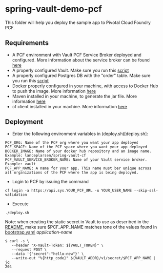 # spring-vault-demo-pcf

This folder will help you deploy the sample app to Pivotal Cloud Foundry PCF.

## Requirements
- A PCF environment with Vault PCF Service Broker deployed and configured. More information about the service broker can be found [here](https://www.hashicorp.com/blog/cloud-foundry-vault-service-broker)
- A properly configured Vault. Make sure you run this [script](../scripts/vault.sh)
- A properly configured Postgres DB with the "order" table. Make sure you run this [script](../scripts/postgres.sql)
- Docker properly configured in your machine, with access to Docker Hub to push the image. More information [here](https://docs.docker.com/docker-hub/)
- Maven installed in your machine, to generate the jar file. More information [here](https://maven.apache.org/install.html)
- cf client installed in your machine. More information [here](https://docs.cloudfoundry.org/cf-cli/install-go-cli.html)

## Deployment
- Enter the following environment variables in (deploy.sh)[deploy.sh]:
```
PCF_ORG: Name of the PCF org where you want your app deployed
PCF_SPACE: Name of the PCF space where you want your app deployed
DOCKER_IMAGE: Name of your docker hub repository and an image name. Example: lanceplarsen/spring-vault-cf
PCF_VAULT_SERVICE_BROKER_NAME: Name of your Vault service broker. Example: vault
PCF_APP_NAME: A name for your app. This name must ber unique across all organizations of the PCF where the app is being deployed.
```
- Login to PCF by issuing the command
```
cf login -a https://api.sys.YOUR_PCF_URL -u YOUR_USER_NAME --skip-ssl-validation
```
- Execute
```
./deploy.sh
```

Note: when creating the static secret in Vault to use as described in the [README](../README.md), make sure $PCF_APP_NAME matches tone of the values found in [bootstrap.yaml](bootstrap.yaml.template) *application-name*
```
$ curl -s \
   --header "X-Vault-Token: ${VAULT_TOKEN}" \
   --request POST \
   --data '{"secret":"hello-new"}' \
   --write-out "%{http_code}" ${VAULT_ADDR}/v1/secret/$PCF_APP_NAME | jq
204
```